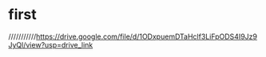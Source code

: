 # first























































///////////https://drive.google.com/file/d/1ODxpuemDTaHclf3LiFpODS4I9Jz9JyQl/view?usp=drive_link
